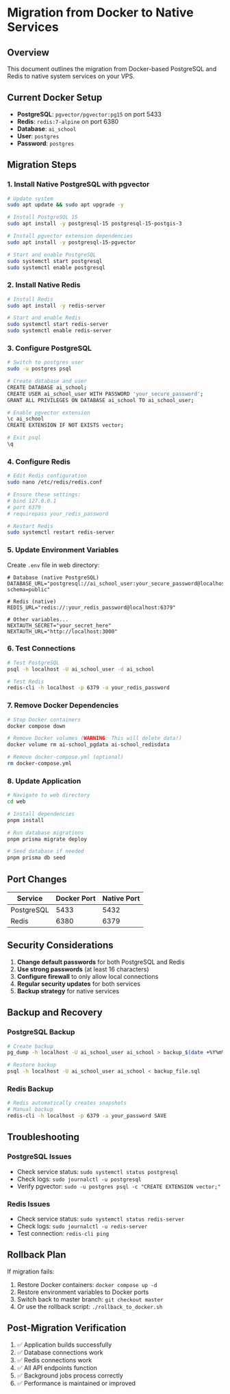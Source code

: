 # Migration from Docker to Native Services

## Overview
This document outlines the migration from Docker-based PostgreSQL and Redis to native system services on your VPS.

## Current Docker Setup
- **PostgreSQL**: `pgvector/pgvector:pg15` on port 5433
- **Redis**: `redis:7-alpine` on port 6380
- **Database**: `ai_school`
- **User**: `postgres`
- **Password**: `postgres`

## Migration Steps

### 1. Install Native PostgreSQL with pgvector

```bash
# Update system
sudo apt update && sudo apt upgrade -y

# Install PostgreSQL 15
sudo apt install -y postgresql-15 postgresql-15-postgis-3

# Install pgvector extension dependencies
sudo apt install -y postgresql-15-pgvector

# Start and enable PostgreSQL
sudo systemctl start postgresql
sudo systemctl enable postgresql
```

### 2. Install Native Redis

```bash
# Install Redis
sudo apt install -y redis-server

# Start and enable Redis
sudo systemctl start redis-server
sudo systemctl enable redis-server
```

### 3. Configure PostgreSQL

```bash
# Switch to postgres user
sudo -u postgres psql

# Create database and user
CREATE DATABASE ai_school;
CREATE USER ai_school_user WITH PASSWORD 'your_secure_password';
GRANT ALL PRIVILEGES ON DATABASE ai_school TO ai_school_user;

# Enable pgvector extension
\c ai_school
CREATE EXTENSION IF NOT EXISTS vector;

# Exit psql
\q
```

### 4. Configure Redis

```bash
# Edit Redis configuration
sudo nano /etc/redis/redis.conf

# Ensure these settings:
# bind 127.0.0.1
# port 6379
# requirepass your_redis_password

# Restart Redis
sudo systemctl restart redis-server
```

### 5. Update Environment Variables

Create `.env` file in web directory:

```env
# Database (native PostgreSQL)
DATABASE_URL="postgresql://ai_school_user:your_secure_password@localhost:5432/ai_school?schema=public"

# Redis (native)
REDIS_URL="redis://:your_redis_password@localhost:6379"

# Other variables...
NEXTAUTH_SECRET="your_secret_here"
NEXTAUTH_URL="http://localhost:3000"
```

### 6. Test Connections

```bash
# Test PostgreSQL
psql -h localhost -U ai_school_user -d ai_school

# Test Redis
redis-cli -h localhost -p 6379 -a your_redis_password
```

### 7. Remove Docker Dependencies

```bash
# Stop Docker containers
docker compose down

# Remove Docker volumes (WARNING: This will delete data!)
docker volume rm ai-school_pgdata ai-school_redisdata

# Remove docker-compose.yml (optional)
rm docker-compose.yml
```

### 8. Update Application

```bash
# Navigate to web directory
cd web

# Install dependencies
pnpm install

# Run database migrations
pnpm prisma migrate deploy

# Seed database if needed
pnpm prisma db seed
```

## Port Changes

| Service | Docker Port | Native Port |
|---------|-------------|-------------|
| PostgreSQL | 5433 | 5432 |
| Redis | 6380 | 6379 |

## Security Considerations

1. **Change default passwords** for both PostgreSQL and Redis
2. **Use strong passwords** (at least 16 characters)
3. **Configure firewall** to only allow local connections
4. **Regular security updates** for both services
5. **Backup strategy** for native services

## Backup and Recovery

### PostgreSQL Backup
```bash
# Create backup
pg_dump -h localhost -U ai_school_user ai_school > backup_$(date +%Y%m%d).sql

# Restore backup
psql -h localhost -U ai_school_user ai_school < backup_file.sql
```

### Redis Backup
```bash
# Redis automatically creates snapshots
# Manual backup
redis-cli -h localhost -p 6379 -a your_password SAVE
```

## Troubleshooting

### PostgreSQL Issues
- Check service status: `sudo systemctl status postgresql`
- Check logs: `sudo journalctl -u postgresql`
- Verify pgvector: `sudo -u postgres psql -c "CREATE EXTENSION vector;"`

### Redis Issues
- Check service status: `sudo systemctl status redis-server`
- Check logs: `sudo journalctl -u redis-server`
- Test connection: `redis-cli ping`

## Rollback Plan

If migration fails:
1. Restore Docker containers: `docker compose up -d`
2. Restore environment variables to Docker ports
3. Switch back to master branch: `git checkout master`
4. Or use the rollback script: `./rollback_to_docker.sh`

## Post-Migration Verification

1. ✅ Application builds successfully
2. ✅ Database connections work
3. ✅ Redis connections work
4. ✅ All API endpoints function
5. ✅ Background jobs process correctly
6. ✅ Performance is maintained or improved
